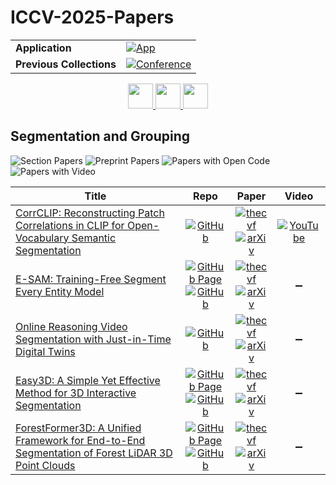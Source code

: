 # ICCV-2025-Papers

<table>
    <tr>
        <td><strong>Application</strong></td>
        <td>
            <a href="https://huggingface.co/spaces/DmitryRyumin/NewEraAI-Papers" style="float:left;">
                <img src="https://img.shields.io/badge/🤗-NewEraAI--Papers-FFD21F.svg" alt="App" />
            </a>
        </td>
    </tr>
    <tr>
        <td><strong>Previous Collections</strong></td>
        <td>
            <a href="https://github.com/DmitryRyumin/ICCV-2023-25-Papers/blob/main/README_2023.md">
                <img src="http://img.shields.io/badge/ICCV-2023-0073AE.svg" alt="Conference">
            </a>
        </td>
    </tr>
</table>

<div align="center">
    <a href="https://github.com/DmitryRyumin/ICCV-2023-25-Papers/blob/main/sections/2025/main/physical-scene-perception.md">
        <img src="https://cdn.jsdelivr.net/gh/DmitryRyumin/NewEraAI-Papers@main/images/left.svg" width="40" alt="" />
    </a>
    <a href="https://github.com/DmitryRyumin/ICCV-2023-25-Papers/">
        <img src="https://cdn.jsdelivr.net/gh/DmitryRyumin/NewEraAI-Papers@main/images/home.svg" width="40" alt="" />
    </a>
    <a href="https://github.com/DmitryRyumin/ICCV-2023-25-Papers/blob/main/sections/2025/main/session-1.md">
        <img src="https://cdn.jsdelivr.net/gh/DmitryRyumin/NewEraAI-Papers@main/images/right.svg" width="40" alt="" />
    </a>
</div>

## Segmentation and Grouping

![Section Papers](https://img.shields.io/badge/Section%20Papers-5-42BA16) ![Preprint Papers](https://img.shields.io/badge/Preprint%20Papers-5-b31b1b) ![Papers with Open Code](https://img.shields.io/badge/Papers%20with%20Open%20Code-5-1D7FBF) ![Papers with Video](https://img.shields.io/badge/Papers%20with%20Video-1-FF0000)

| **Title** | **Repo** | **Paper** | **Video** |
|-----------|:--------:|:---------:|:---------:|
| [CorrCLIP: Reconstructing Patch Correlations in CLIP for Open-Vocabulary Semantic Segmentation](https://iccv.thecvf.com/virtual/2025/poster/1462) | [![GitHub](https://img.shields.io/github/stars/zdk258/CorrCLIP?style=flat)](https://github.com/zdk258/CorrCLIP) | [![thecvf](https://img.shields.io/badge/pdf-thecvf-7395C5.svg)](https://openaccess.thecvf.com/content/ICCV2025/papers/Zhang_CorrCLIP_Reconstructing_Patch_Correlations_in_CLIP_for_Open-Vocabulary_Semantic_Segmentation_ICCV_2025_paper.pdf) <br /> [![arXiv](https://img.shields.io/badge/arXiv-2411.10086-b31b1b.svg)](http://arxiv.org/abs/2411.10086) | [![YouTube](https://img.shields.io/badge/YouTube-%23FF0000.svg?style=for-the-badge&logo=YouTube&logoColor=white)](https://www.youtube.com/watch?v=pw2n7nBQuHo) |
| [E-SAM: Training-Free Segment Every Entity Model](https://iccv.thecvf.com/virtual/2025/poster/298) | [![GitHub Page](https://img.shields.io/badge/GitHub-Page-159957.svg)](https://weimingz996.github.io/E-SAM/) <br /> [![GitHub](https://img.shields.io/github/stars/weimingz996/E-SAM?style=flat)](https://github.com/weimingz996/E-SAM) | [![thecvf](https://img.shields.io/badge/pdf-thecvf-7395C5.svg)](https://openaccess.thecvf.com/content/ICCV2025/papers/Zhang_E-SAM_Training-Free_Segment_Every_Entity_Model_ICCV_2025_paper.pdf) <br /> [![arXiv](https://img.shields.io/badge/arXiv-2503.12094-b31b1b.svg)](http://arxiv.org/abs/2503.12094) | :heavy_minus_sign: |
| [Online Reasoning Video Segmentation with Just-in-Time Digital Twins](https://iccv.thecvf.com/virtual/2025/poster/1805) | [![GitHub](https://img.shields.io/github/stars/yiqings/jitbench?style=flat)](https://github.com/yiqings/jitbench) | [![thecvf](https://img.shields.io/badge/pdf-thecvf-7395C5.svg)](https://openaccess.thecvf.com/content/ICCV2025/papers/Shen_Online_Reasoning_Video_Segmentation_with_Just-in-Time_Digital_Twins_ICCV_2025_paper.pdf) <br /> [![arXiv](https://img.shields.io/badge/arXiv-2503.21056-b31b1b.svg)](http://arxiv.org/abs/2503.21056) | :heavy_minus_sign: |
| [Easy3D: A Simple Yet Effective Method for 3D Interactive Segmentation](https://iccv.thecvf.com/virtual/2025/poster/2598) | [![GitHub Page](https://img.shields.io/badge/GitHub-Page-159957.svg)](https://simonelli-andrea.github.io/easy3d/) <br /> [![GitHub](https://img.shields.io/github/stars/facebookresearch/easy3d?style=flat)](https://github.com/facebookresearch/easy3d) | [![thecvf](https://img.shields.io/badge/pdf-thecvf-7395C5.svg)](https://openaccess.thecvf.com/content/ICCV2025/papers/Simonelli_Easy3D_A_Simple_Yet_Effective_Method_for_3D_Interactive_Segmentation_ICCV_2025_paper.pdf) <br /> [![arXiv](https://img.shields.io/badge/arXiv-2504.11024-b31b1b.svg)](http://arxiv.org/abs/2504.11024) | :heavy_minus_sign: |
| [ForestFormer3D: A Unified Framework for End-to-End Segmentation of Forest LiDAR 3D Point Clouds](https://iccv.thecvf.com/virtual/2025/poster/2456) | [![GitHub Page](https://img.shields.io/badge/GitHub-Page-159957.svg)](https://bxiang233.github.io/FF3D/) <br /> [![GitHub](https://img.shields.io/github/stars/SmartForest-no/ForestFormer3D?style=flat)](https://github.com/SmartForest-no/ForestFormer3D) | [![thecvf](https://img.shields.io/badge/pdf-thecvf-7395C5.svg)](https://openaccess.thecvf.com/content/ICCV2025/papers/Xiang_ForestFormer3D_A_Unified_Framework_for_End-to-End_Segmentation_of_Forest_LiDAR_ICCV_2025_paper.pdf) <br /> [![arXiv](https://img.shields.io/badge/arXiv-2506.16991-b31b1b.svg)](http://arxiv.org/abs/2506.16991) | :heavy_minus_sign: |

